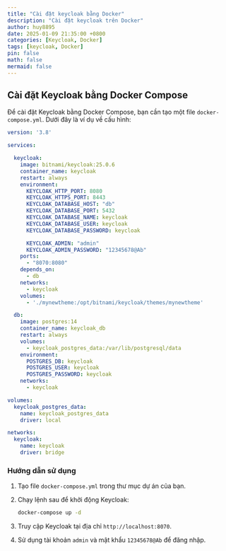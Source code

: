 ```yaml
---
title: "Cài đặt keycloak bằng Docker"
description: "Cài đặt keycloak trên Docker"
author: huy8895
date: 2025-01-09 21:35:00 +0800
categories: [Keycloak, Docker]
tags: [keycloak, Docker]
pin: false
math: false
mermaid: false
---
```


## Cài đặt Keycloak bằng Docker Compose

Để cài đặt Keycloak bằng Docker Compose, bạn cần tạo một file `docker-compose.yml`. Dưới đây là ví dụ về cấu hình:
```yaml
version: '3.8'

services:

  keycloak:
    image: bitnami/keycloak:25.0.6
    container_name: keycloak
    restart: always
    environment:
      KEYCLOAK_HTTP_PORT: 8080
      KEYCLOAK_HTTPS_PORT: 8443
      KEYCLOAK_DATABASE_HOST: "db"
      KEYCLOAK_DATABASE_PORT: 5432
      KEYCLOAK_DATABASE_NAME: keycloak
      KEYCLOAK_DATABASE_USER: keycloak
      KEYCLOAK_DATABASE_PASSWORD: keycloak

      KEYCLOAK_ADMIN: "admin"
      KEYCLOAK_ADMIN_PASSWORD: "12345678@Ab"
    ports:
      - "8070:8080"
    depends_on:
      - db
    networks:
      - keycloak
    volumes:
      - './mynewtheme:/opt/bitnami/keycloak/themes/mynewtheme'

  db:
    image: postgres:14
    container_name: keycloak_db
    restart: always
    volumes:
      - keycloak_postgres_data:/var/lib/postgresql/data
    environment:
      POSTGRES_DB: keycloak
      POSTGRES_USER: keycloak
      POSTGRES_PASSWORD: keycloak
    networks:
      - keycloak

volumes:
  keycloak_postgres_data:
    name: keycloak_postgres_data
    driver: local

networks:
  keycloak:
    name: keycloak
    driver: bridge
```

### Hướng dẫn sử dụng

1. Tạo file `docker-compose.yml` trong thư mục dự án của bạn.
2. Chạy lệnh sau để khởi động Keycloak:

   ```bash
   docker-compose up -d
   ```

3. Truy cập Keycloak tại địa chỉ `http://localhost:8070`.

4. Sử dụng tài khoản `admin` và mật khẩu `12345678@Ab` để đăng nhập.
